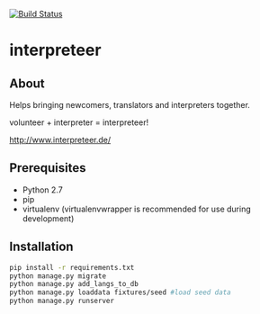 [![Build Status](https://travis-ci.org/refugeehackathon/interpreteer-backend.svg)](https://travis-ci.org/refugeehackathon/interpreteer-backend)

# interpreteer #

## About ##

Helps bringing newcomers, translators and interpreters together.

volunteer + interpreter = interpreteer!

http://www.interpreteer.de/

## Prerequisites ##

- Python 2.7
- pip
- virtualenv (virtualenvwrapper is recommended for use during development)

## Installation ##

``` bash
pip install -r requirements.txt
python manage.py migrate
python manage.py add_langs_to_db
python manage.py loaddata fixtures/seed #load seed data
python manage.py runserver
```
